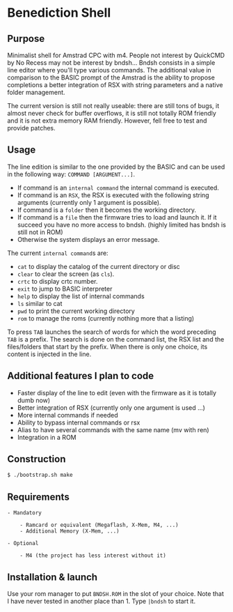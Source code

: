 # Benediction Shell 


## Purpose

 Minimalist shell for Amstrad CPC with m4. People not interest by QuickCMD by No Recess may not be interest by bndsh...
 Bndsh consists in a simple line editor where you'll type various commands. 
 The additional value in comparison to the BASIC prompt of the Amstrad is the ability to propose completions a better integration of RSX with string parameters and a native folder management.


 The current version is still not really useable: there are still tons of bugs, it almost never check for buffer overflows, it is still not totally ROM friendly and it is not extra memory RAM friendly.
However, fell free to test and provide patches.


## Usage

The line edition is similar to the one provided by the BASIC and can be used in the following way: `COMMAND [ARGUMENT...]`.

 - If command is an `internal command` the internal command is executed.
 - If command is an `RSX`, the RSX is executed with the following string arguments (currently only 1 argument is possible).
 - If command is a `folder` then it becomes the working directory.
 - If command is a `file` then the firmware tries to load and launch it. If it succeed you have no more access to bndsh. (highly limited has bndsh is still not in ROM)
 - Otherwise the system displays an error message.


 The current `internal command`s are:

  - `cat` to display the catalog of the current directory or disc
  - `clear` to clear the screen (as `cls`).
  - `crtc` to display crtc number.
  - `exit` to jump to BASIC interpreter
  - `help` to display the list of internal commands
  - `ls` similar to cat
  - `pwd` to print the current working directory
  - `rom` to manage the roms (currently nothing more that a listing)


To press `TAB` launches the search of words for which the word preceding `TAB` is a prefix.
The search is done on the command list, the RSX list and the files/folders that start by the prefix.
When there is only one choice, its content is injected in the line.

## Additional features I plan to code

 - Faster display of the line to edit (even with the firmware as it is totally dumb now)
 - Better integration of RSX (currently only one argument is used ...)
 - More internal commands if needed
 - Ability to bypass internal commands or rsx
 - Alias to have several commands with the same name (mv with ren)
 - Integration in a ROM

## Construction

~~~bash
$ ./bootstrap.sh make
~~~

## Requirements

    - Mandatory

        - Ramcard or equivalent (Megaflash, X-Mem, M4, ...)
        - Additional Memory (X-Mem, ...)

    - Optional

        - M4 (the project has less interest without it)
 

## Installation & launch

Use your rom manager to put `BNDSH.ROM` in the slot of your choice. Note that I have never tested in another place than 1.
Type `|bndsh` to start it.
